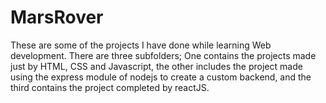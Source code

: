 # MarsRover
These are some of the projects I have done while learning Web development. There are three subfolders;  One contains the projects made just by HTML, CSS and Javascript, the other includes the project made using the express module of nodejs to create a custom backend, and the third contains the project completed by reactJS.
